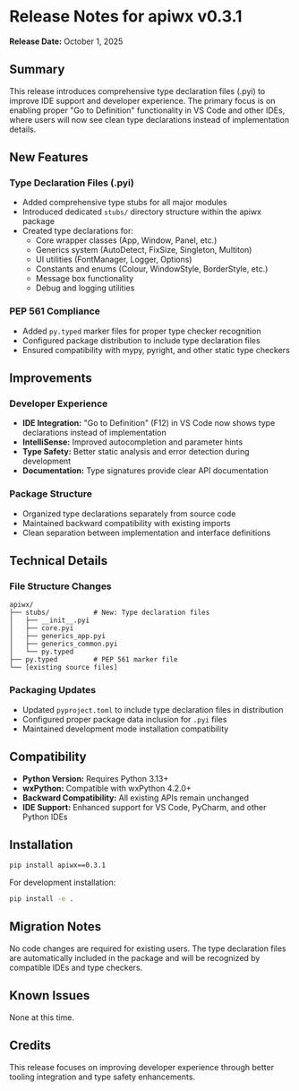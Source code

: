 # Release Notes for apiwx v0.3.1

**Release Date:** October 1, 2025

## Summary

This release introduces comprehensive type declaration files (.pyi) to improve IDE support and developer experience. The primary focus is on enabling proper "Go to Definition" functionality in VS Code and other IDEs, where users will now see clean type declarations instead of implementation details.

## New Features

### Type Declaration Files (.pyi)
- Added comprehensive type stubs for all major modules
- Introduced dedicated `stubs/` directory structure within the apiwx package
- Created type declarations for:
  - Core wrapper classes (App, Window, Panel, etc.)
  - Generics system (AutoDetect, FixSize, Singleton, Multiton)
  - UI utilities (FontManager, Logger, Options)
  - Constants and enums (Colour, WindowStyle, BorderStyle, etc.)
  - Message box functionality
  - Debug and logging utilities

### PEP 561 Compliance
- Added `py.typed` marker files for proper type checker recognition
- Configured package distribution to include type declaration files
- Ensured compatibility with mypy, pyright, and other static type checkers

## Improvements

### Developer Experience
- **IDE Integration:** "Go to Definition" (F12) in VS Code now shows type declarations instead of implementation
- **IntelliSense:** Improved autocompletion and parameter hints
- **Type Safety:** Better static analysis and error detection during development
- **Documentation:** Type signatures provide clear API documentation

### Package Structure
- Organized type declarations separately from source code
- Maintained backward compatibility with existing imports
- Clean separation between implementation and interface definitions

## Technical Details

### File Structure Changes
```
apiwx/
├── stubs/           # New: Type declaration files
│   ├── __init__.pyi
│   ├── core.pyi
│   ├── generics_app.pyi
│   ├── generics_common.pyi
│   └── py.typed
├── py.typed         # PEP 561 marker file
└── [existing source files]
```

### Packaging Updates
- Updated `pyproject.toml` to include type declaration files in distribution
- Configured proper package data inclusion for `.pyi` files
- Maintained development mode installation compatibility

## Compatibility

- **Python Version:** Requires Python 3.13+
- **wxPython:** Compatible with wxPython 4.2.0+
- **Backward Compatibility:** All existing APIs remain unchanged
- **IDE Support:** Enhanced support for VS Code, PyCharm, and other Python IDEs

## Installation

```bash
pip install apiwx==0.3.1
```

For development installation:
```bash
pip install -e .
```

## Migration Notes

No code changes are required for existing users. The type declaration files are automatically included in the package and will be recognized by compatible IDEs and type checkers.

## Known Issues

None at this time.

## Credits

This release focuses on improving developer experience through better tooling integration and type safety enhancements.